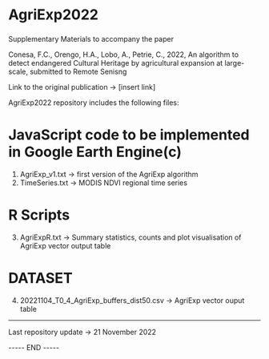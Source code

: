 ###
# AgriExp2022
###

Supplementary Materials to accompany the paper

Conesa, F.C., Orengo, H.A., Lobo, A., Petrie, C., 
2022, 
An algorithm to detect endangered Cultural Heritage by agricultural expansion at large-scale, 
submitted to Remote Senisng

Link to the original publication -> [insert link]

AgriExp2022 repository includes the following files: 

# JavaScript code to be implemented in Google Earth Engine(c)

1. AgriExp_v1.txt -> first version of the AgriExp algorithm 
2. TimeSeries.txt -> MODIS NDVI regional time series

# R Scripts

3. AgriExpR.txt -> Summary statistics, counts and plot visualisation of AgriExp vector output table

# DATASET

4. 20221104_T0_4_AgriExp_buffers_dist50.csv -> AgriExp vector ouput table

-----
Last repository update -> 21 November 2022


----- END -----
